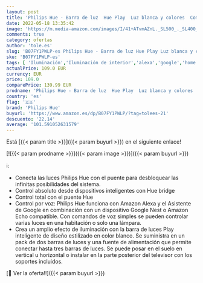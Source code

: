 ```yaml
---
layout: post
title: 'Philips Hue - Barra de luz  Hue Play  Luz blanca y colores  Compatible con Alexa y Google Home  Blanco - 2 Unidades'
date: 2022-05-18 13:35:42
image: 'https://m.media-amazon.com/images/I/41+ATvmAZnL._SL500_._SL400_.jpg'
comments: true
category: ofertas
author: 'tole.es'
slug: 'B07FY1PWLP-es Philips Hue - Barra de luz Hue Play Luz blanca y colores...'
sku: 'B07FY1PWLP-es'
tags: [ 'Iluminación','Iluminación de interior','alexa','google','home','hue','philips','philips hue','🇪🇸', ]
actualPrice: 109.0 EUR
currency: EUR
price: 109.0
comparePrice: 139.99 EUR
prodname: 'Philips Hue - Barra de luz  Hue Play  Luz blanca y colores  Compatible con Alexa y Google Home  Blanco - 2 Unidades'
country: 'es'
flag: '🇪🇸'
brand: 'Philips Hue'
buyurl: 'https://www.amazon.es/dp/B07FY1PWLP/?tag=tolees-21'
descuento: '22.14'
average: '101.591052631579'
---
```


Está [{{< param title >}}]({{< param buyurl >}}) en el siguiente enlace!

[![{{< param prodname >}}]({{< param image >}})]({{< param buyurl >}})

ℹ️:

- Conecta las luces Philips Hue con el puente para desbloquear las infinitas posibilidades del sistema.
- Control absoluto desde dispositivos inteligentes con Hue bridge
- Control total con el puente Hue
- Control por voz: Philips Hue funciona con Amazon Alexa y el Asistente de Google en combinación con un dispositivo Google Nest o Amazon Echo compatible. Con comandos de voz simples se pueden controlar varias luces en una habitación o solo una lámpara.
- Crea un amplio efecto de iluminación con la barra de luces Play inteligente de diseño estilizado en color blanco. Se suministra en un pack de dos barras de luces y una fuente de alimentación que permite conectar hasta tres barras de luces. Se puede posar en el suelo en vertical u horizontal o instalar en la parte posterior del televisor con los soportes incluidos.

[🛒 Ver la oferta!!]({{< param buyurl >}})
